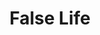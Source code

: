 ---
title: "False Life"
index:
  - false-life
permalink: /spells/false-life/
tags:
  - Spell
  - 1st Level
  - Necromancy
available_for:
  - Sorcerer
  - Wizard
level: "1st Level"
school: "Necromancy"
comp:
  - V
  - S
  - M
material: "a small amount of alcohol or distilled spirits."
duration: "1 Hour"
description: |
  Bolstering yourself with a necromantic facsimile of life, you gain 1d4 + 4 temporary hit points for the duration.

  **At higher levels.** When you cast this spell using a spell slot of 2nd level or higher, you gain 5 additional temporary hit points for each slot level above 1st.
excerpt: "Bolstering yourself with a necromantic facsimile of life, you gain 1d4 + 4 temporary hit points for the duration."
source: "Basic Rules"
---